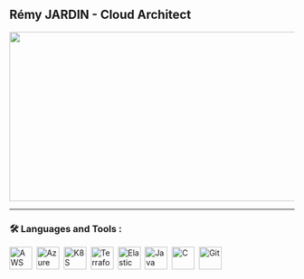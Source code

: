 ## Rémy JARDIN - Cloud Architect
<div align="center">
  <img src="https://media.tenor.com/q2OzJBeKKC8AAAAC/mountains-clouds.gif" width="600" height="300"/>
</div>

---
### :hammer_and_wrench: Languages and Tools :
<div>
  <img src="https://img.icons8.com/color/48/null/amazon-web-services.png" title="AWS" alt="AWS" width="40" height="40"/>&nbsp;
  <img src="https://img.icons8.com/fluency/48/null/azure-1.png" title="Azure" alt="Azure" width="40" height="40"/>&nbsp;
  <img src="https://img.icons8.com/color/48/null/kubernetes.png" title="K8S" alt="K8S" width="40" height="40"/>&nbsp;
  <img src="https://img.icons8.com/color/48/null/terraform.png" title="Terraform" alt="Terraform" width="40" height="40"/>&nbsp;
  <img src="https://img.icons8.com/color/48/null/elasticsearch.png" title="Elastic" alt="Elastic" width="40" height="40"/>&nbsp;
  <img src="https://img.icons8.com/color/48/null/java-coffee-cup-logo--v1.png" title="Java" alt="Java " width="40" height="40"/>&nbsp;
  <img src="https://img.icons8.com/color/48/null/c-programming.png"  title="C" alt="C" width="40" height="40"/>&nbsp;
  <img src="https://img.icons8.com/color/48/null/git.png" title="Git" alt="Git" width="40" height="40"/>&nbsp;
</div>
